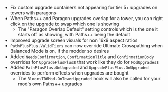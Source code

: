 - Fix custom upgrade containers not appearing for tier 5+ upgrades on towers with paragons
- When Paths++ and Paragon upgrades overlap for a tower, you can right click on the upgrade to swap which one is showing
  - The "Paragon Overlap Default" setting controls which is the one it starts off as showing, with Paths++ being the default
- Improved upgrade screen visuals for non 16x9 aspect ratios
- `PathPlusPlus.ValidTiers` can now override Ultimate Crosspathing when Balanced Mode is on, if the modder so desires
- Added `NeedsConfirmation`, `ConfirmationTitle` and `ConfirmationBody` overrides for `UpgradePlusPlus`s that work like they do for `ModUpgrades`s
- Added `PathPlusPlus.OnUpgraded` and `UpgradePlusPlus.OnUpgraded` overrides to perform effects when upgrades are bought
  - The `BloonsTD6Mod.OnTowerUpgraded` hook will also be called for your mod's own Paths++ upgrades